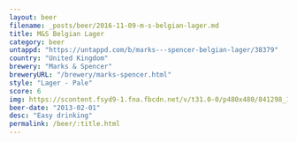 ```yaml
---
layout: beer
filename: _posts/beer/2016-11-09-m-s-belgian-lager.md
title: M&S Belgian Lager
category: beer
untappd: "https://untappd.com/b/marks---spencer-belgian-lager/38379"
country: "United Kingdom"
brewery: "Marks & Spencer"
breweryURL: "/brewery/marks-spencer.html"
style: "Lager - Pale"
score: 6
img: https://scontent.fsyd9-1.fna.fbcdn.net/v/t31.0-0/p480x480/841298_10151461674018745_617552379_o.jpg?_nc_cat=105&_nc_sid=e007fa&_nc_ohc=40b5uhON32AAX9DwSuQ&_nc_ht=scontent.fsyd9-1.fna&tp=6&oh=b953b28ef3d57405e88c875c60ff3e0c&oe=5F95DA7B
beer-date: "2013-02-01"
desc: "Easy drinking"
permalink: /beer/:title.html
---
```

